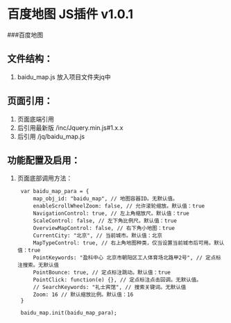 # 百度地图 JS插件 v1.0.1
###百度地图

文件结构：
-------------
1. baidu_map.js 放入项目文件夹jq中

页面引用：
-------------
1. 页面底端引用<script type="text/javascript" src="http://api.map.baidu.com/api?v=2.0&ak=cQoqZZ4o1Yy96sEiIlIVkkek"></script>
2. 后引用最新版 /inc/Jquery.min.js#1.x.x
3. 后引用 /jq/baidu_map.js

功能配置及启用：
--------------
1. 页面底部调用方法：

        var baidu_map_para = {
            map_obj_id: "baidu_map", // 地图容器ID。无默认值。
            enableScrollWheelZoom: false, // 允许滚轮缩放。默认值：true
            NavigationControl: true, // 左上角缩放尺。默认值：true
            ScaleControl: false, // 左下角比例尺。默认值：true
            OverviewMapControl: false, // 右下角小地图：true
            CurrentCity: "北京", // 当前城市。默认值：北京
            MapTypeControl: true, // 右上角地图种类，仅当设置当前城市后可用。默认值：true
            PointKeywords: "盈科中心 北京市朝阳区工人体育场北路甲2号", // 定点标注搜索。无默认值
            PointBounce: true, // 定点标注跳动。默认值：true
            PointClick: function(e) {}, // 定点标注点击回调。无默认值。
            // SearchKeywords: "礼士宾馆", // 搜索关键词。无默认值
            Zoom: 16 // 默认缩放比例。默认值：16
        }

        baidu_map.init(baidu_map_para);
